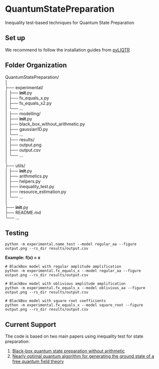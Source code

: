 # QuantumStatePreparation
Inequality test-based techniques for Quantum State Preparation

## Set up

We recommend to follow the installation guides from [pyLIQTR](https://github.com/isi-usc-edu/pyLIQTR/tree/v0.3.0)

## Folder Organization

QuantumStatePreparation/  
│  
├── experimental/  
│   ├── __init__.py  
│   ├── fx_equals_x.py  
│   ├── fx_equals_x2.py  
│   └── ...  
│
├── modelling/  
│   ├── __init__.py  
│   ├── black_box_without_arithmetic.py  
│   ├── gaussian1D.py  
│   └── ...  
│
├── results/  
│   ├── output.png  
│   ├── output.csv  
│   └── ...  
│  
├── utils/  
│   ├── __init__.py  
│   ├── arithmetics.py  
│   ├── helpers.py  
│   ├── inequality_test.py  
│   ├── resource_estimation.py  
│   └── ...  
│  
├── __init__.py  
├── README.md  
└── ...  

## Testing

```
python -m experimental.name_test --model regular_aa --figure output.png --rs_dir results/output.csv
```


**Example: f(x) = x**

```
# BlackBox model with regular amplitude amplification
python -m experimental.fx_equals_x --model regular_aa --figure output.png --rs_dir results/output.csv

# BlackBox model with oblivious amplitude amplification
python -m experimental.fx_equals_x --model oblivious_aa --figure output.png --rs_dir results/output.csv

# BlackBox model with square root coefficients
python -m experimental.fx_equals_x --model square_root --figure output.png --rs_dir results/output.csv
```

## Current Support
The code is based on two main papers using inequality test for state preparation:
1. [Black-box quantum state preparation without arithmetic](https://arxiv.org/abs/1807.03206)
2. [Nearly optimal quantum algorithm for generating the ground state of a free quantum field theory](https://arxiv.org/abs/2110.05708)
